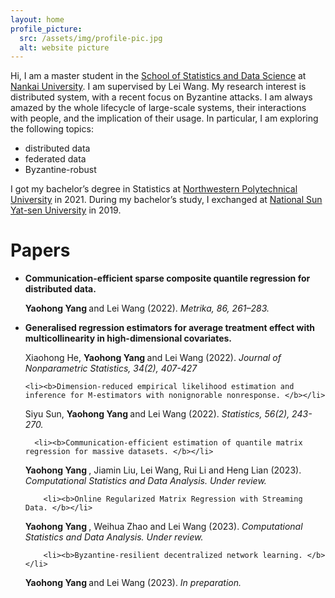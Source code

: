 ```yaml
---
layout: home
profile_picture:
  src: /assets/img/profile-pic.jpg
  alt: website picture
---
```


<p>
  Hi, I am a master student in the <a href="https://stat.nankai.edu.cn/">School of Statistics and Data Science</a> at <a href="https://www.nankai.edu.cn/">Nankai University</a>. I am supervised by Lei Wang. My research interest is distributed system, with a recent focus on Byzantine attacks. I am always amazed by the whole lifecycle of large-scale systems, their interactions with people, and the implication of their usage. In particular, I am exploring the following topics:
  <ul>
<li>distributed data</li>
<li>federated data</li>
    <li> Byzantine-robust </li>
</ul>
</p>


<p>
  I got my bachelor’s degree in Statistics at <a href="https://www.nwpu.edu.cn/">Northwestern Polytechnical University</a> in 2021. During my bachelor’s study, I exchanged at <a href="https://www.nsysu.edu.tw/">National Sun Yat-sen University</a> in 2019. 
</p>


<h1>
  Papers
</h1>  

  <ul>
<li><b>Communication-efficient sparse composite quantile regression for distributed data.</b></li>
  <p> 
    <b> Yaohong Yang </b> and Lei Wang (2022).  <i> Metrika, 86, 261–283. </i>
 </p> 
  
  <li><b>Generalised regression estimators for average treatment effect with multicollinearity in high-dimensional covariates.</b></li>
  <p> 
   Xiaohong He, <b> Yaohong Yang </b> and Lei Wang (2022).  <i> Journal of Nonparametric Statistics, 34(2), 407-427 </i>
 </p> 
  
    <li><b>Dimension-reduced empirical likelihood estimation and inference for M-estimators with nonignorable nonresponse. </b></li>
  <p> 
   Siyu Sun, <b> Yaohong Yang </b> and Lei Wang (2022).  <i> Statistics, 56(2), 243-270. </i>
 </p> 
  
      <li><b>Communication-efficient estimation of quantile matrix regression for massive datasets. </b></li>
  <p> 
<b> Yaohong Yang </b>, Jiamin Liu, Lei Wang, Rui Li and Heng Lian (2023).  <i> Computational Statistics and Data Analysis. Under review. </i>
 </p> 
  
        <li><b>Online Regularized Matrix Regression with Streaming Data. </b></li>
  <p> 
<b> Yaohong Yang </b>, Weihua Zhao and Lei Wang (2023).  <i> Computational Statistics and Data Analysis. Under review. </i>
 </p> 
  
        <li><b>Byzantine-resilient decentralized network learning. </b></li>
  <p> 
<b> Yaohong Yang </b> and Lei Wang (2023).  <i> In preparation. </i>
 </p>  
</ul>


